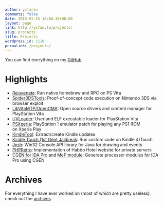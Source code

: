 ```yaml
---
author: yifanlu
comments: false
date: 2015-05-25 18:04:32+00:00
layout: page
link: http://yifan.lu/projects/
slug: projects
title: Projects
wordpress_id: 1116
permalink: /projects/
---
```


You can find everything on my [GitHub](https://github.com/yifanlu/).

# Highlights
	
  * [Rejuvenate](http://yifan.lu/p/rejuvenate/): Run native homebrew and RPC on PS Vita
  * [Spider3DSTools](https://github.com/yifanlu/Spider3DSTools): Proof-of-concept code execution on Nintendo 3DS via browser exploit
  * [LibVitaMTP/OpenCMA](http://yifan.lu/2013/05/04/libvitamtp-opencma-vita-content-management-on-linux-and-more/): Open source drivers and content manager for PlayStation Vita
  * [UVLoader](https://github.com/yifanlu/UVLoader): Userland ELF executable loader for PlayStation Vita
  * [PSXperia](http://yifan.lu/2011/08/11/psxperia-converts-any-psx-game-to-work-on-xperia-play/): PlayStation 1 emulator patch for playing any PS1 ROM on Xperia Play
  * [KindleTool](https://github.com/yifanlu/KindleTool): Extract/create Kindle updates
  * [Kindle Touch (1st Gen) Jailbreak](http://yifan.lu/p/kindle-touch-jailbreak/): Run custom code on Kindle 4/Touch
  * [Josh](http://yifan.lu/p/josh/): Win32 Console API library for Java for drawing and events
  * [PHPRetro](http://yifan.lu/p/holocms/): Implementation of Habbo Hotel website for private servers
  * [CGEN for IDA Pro](https://github.com/yifanlu/cgen/tree/idp-support) and [MeP module](https://github.com/yifanlu/toshiba-mep-idp): Generate processor modules for IDA Pro using CGEN

# Archives

For everything I have ever worked on (most of which are pretty useless), check out the [archives](/projects-archive).
